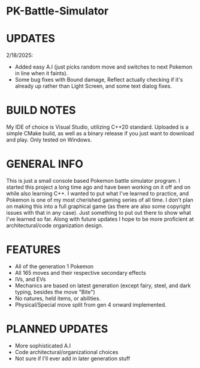 # PK-Battle-Simulator

# UPDATES
2/18/2025:
- Added easy A.I (just picks random move and switches to next Pokemon in line when it faints).
- Some bug fixes with Bound damage, Reflect actually checking if it's already up rather than Light Screen, and some text dialog fixes.

# BUILD NOTES
My IDE of choice is Visual Studio, utilizing C++20 standard. Uploaded is a simple CMake build, as well as a binary release if you just want to download and play. Only tested on Windows.

# GENERAL INFO
This is just a small console based Pokemon battle simulator program. I started this project a long time ago and have been working on it off and on while also learning C++. I wanted to put what I've learned to practice, and Pokemon is one of my most cherished gaming series of all time. I don't plan on making this into a full graphical game (as there are also some copyright issues with that in any case). Just something to put out there to show what I've learned so far. Along with future updates I hope to be more proficient at architectural/code organization design.

# FEATURES
- All of the generation 1 Pokemon
- All 165 moves and their respective secondary effects
- IVs, and EVs
- Mechanics are based on latest generation (except fairy, steel, and dark typing, besides the move "Bite")
- No natures, held items, or abilities.
- Physical/Special move split from gen 4 onward implemented.

# PLANNED UPDATES
- More sophisticated A.I
- Code architectural/organizational choices
- Not sure if I'll ever add in later generation stuff

